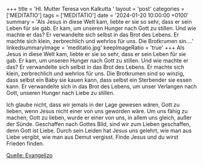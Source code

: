 +++
title = 'Hl. Mutter Teresa von Kalkutta  '
layout = 'post'
categories = ['MEDITATIO']
tags = ['MEDITATIO']
date = '2024-01-20 10:00:00 +0100'
summary = 'Als Jesus in diese Welt kam, liebte er sie so sehr, dass er sein Leben für sie gab. Er kam, um unseren Hunger nach Gott zu stillen. Und wie machte er das? Er verwandelte sich selbst in das Brot des Lebens. Er machte sich klein, zerbrechlich und wehrlos für uns. Die Brotkrumen sin....'
linkedsummaryImage = 'meditatio.jpg'
keepImageRatio = 'true'
+++
Als Jesus in diese Welt kam, liebte er sie so sehr, dass er sein Leben für sie gab. Er kam, um unseren Hunger nach Gott zu stillen. Und wie machte er das? Er verwandelte sich selbst in das Brot des Lebens. Er machte sich klein, zerbrechlich und wehrlos für uns. Die Brotkrumen sind so winzig, dass selbst ein Baby sie kauen kann, dass selbst ein Sterbender sie essen kann.<!--more--> Er verwandelte sich in das Brot des Lebens, um unser Verlangen nach Gott, unseren Hunger nach Liebe zu stillen.

Ich glaube nicht, dass wir jemals in der Lage gewesen wären, Gott zu lieben, wenn Jesus nicht einer von uns geworden wäre. Um uns fähig zu machen, Gott zu lieben, wurde er einer von uns, in allem uns gleich, außer der Sünde. Geschaffen nach Gottes Bild, sind wir zum Lieben geschaffen, denn Gott ist Liebe. Durch sein Leiden hat Jesus uns gelehrt, wie man aus Liebe vergibt, wie man aus Demut vergisst. Finde Jesus und du wirst Frieden finden.
 


[Quelle: Evangelizo](https://evangeliumtagfuertag.org/DE/gospel)
